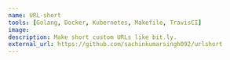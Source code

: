 ```yaml
---
name: URL-short
tools: [Golang, Docker, Kubernetes, Makefile, TravisCI]
image:
description: Make short custom URLs like bit.ly. 
external_url: https://github.com/sachinkumarsingh092/urlshort
---
```

